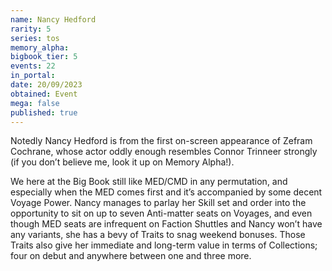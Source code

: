 ```yaml
---
name: Nancy Hedford
rarity: 5
series: tos
memory_alpha:
bigbook_tier: 5
events: 22
in_portal:
date: 20/09/2023
obtained: Event
mega: false
published: true
---
```


Notedly Nancy Hedford is from the first on-screen appearance of Zefram Cochrane, whose actor oddly enough resembles Connor Trinneer strongly (if you don’t believe me, look it up on Memory Alpha!). 

We here at the Big Book still like MED/CMD in any permutation, and especially when the MED comes first and it’s accompanied by some decent Voyage Power. Nancy manages to parlay her Skill set and order into the opportunity to sit on up to seven Anti-matter seats on Voyages, and even though MED seats are infrequent on Faction Shuttles and Nancy won’t have any variants, she has a bevy of Traits to snag weekend bonuses. Those Traits also give her immediate and long-term value in terms of Collections; four on debut and anywhere between one and three more.
